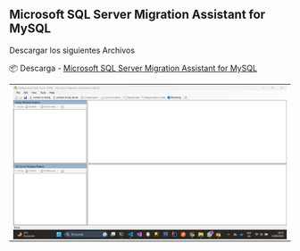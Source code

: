 ## Microsoft SQL Server Migration Assistant for MySQL

Descargar los siguientes Archivos

📦 Descarga - [Microsoft SQL Server Migration Assistant for MySQL](https://www.microsoft.com/en-US/download/details.aspx?id=54257)

<table align="center">
  <tr>
    <td align="center" style="padding=0;width=50%;">
      <img align="center" style="padding=0;" src="./images/SSMA.png" />
    </td>
  </tr>
</table>